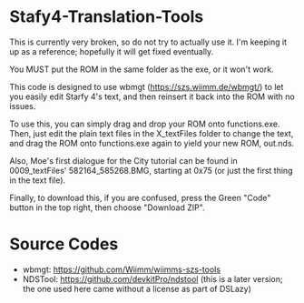 # Stafy4-Translation-Tools
This is currently very broken, so do not try to actually use it. I'm keeping it up as a reference; hopefully it will get fixed
eventually.

You MUST put the ROM in the same folder as the exe, or it won't work.

This code is designed to use wbmgt (https://szs.wiimm.de/wbmgt/) to let you easily edit Starfy 4's text,
and then reinsert it back into the ROM with no issues.

To use this, you can simply drag and drop your ROM onto functions.exe. Then, just edit the plain text files
in the X_textFiles folder to change the text, and drag the ROM onto functions.exe again to yield your new
ROM, out.nds.

Also, Moe's first dialogue for the City tutorial can be found in 0009_textFiles' 582164_585268.BMG, starting
at 0x75 (or just the first thing in the text file).

Finally, to download this, if you are confused, press the Green "Code" button in the top right, then choose "Download ZIP".

# Source Codes
- wbmgt: https://github.com/Wiimm/wiimms-szs-tools
- NDSTool: https://github.com/devkitPro/ndstool (this is a later version; the one used here came without a license as part of DSLazy)
